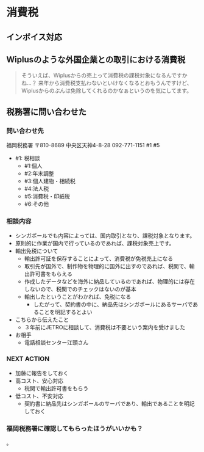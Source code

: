 # 消費税
## インボイス対応

## Wiplusのような外国企業との取引における消費税
>そういえば、Wiplusからの売上って消費税の課税対象になるんですかね…？
>来年から消費税支払わないといけなくなるとおもうんですけど、Wiplusからのぶんは免除してくれるのかなぁというのを気にしてます。

## 税務署に問い合わせた
### 問い合わせ先
福岡税務署
〒810-8689 中央区天神4-8-28
092-771-1151 #1 #5

- #1: 税相談
  - #1:個人
  - #2:年末調整
  - #3:個人建物・相続税
  - #4:法人税
  - #5:消費税・印紙税
  - #6:その他

### 相談内容
- シンガポールでも内容によっては、国内取引となり、課税対象となります。
- 原則的に作業が国内で行っているのであれば、課税対象売上です。
- 輸出免税について
  - 輸出許可証を保存することによって、消費税が免税売上になる
  - 取引先が国外で、制作物を物理的に国外に出すのであれば、税関で、輸出許可書をもらえる
  - 作成したデータなどを海外に納品しているのであれば、物理的には存在しないので、税関でのチェックはないのが基本
  - 輸出したということがわかれば、免税になる
    - したがって、契約書の中に、納品先はシンガポールにあるサーバであることを明記するとよい
- こちらから伝えたこと
  - ３年前にJETROに相談して、消費税は不要という案内を受けました
- お相手
  - 電話相談センター江頭さん

### NEXT ACTION
- 加藤に報告をしておく
- 高コスト、安心対応
  - 税関で輸出許可書をもらう
- 低コスト、不安対応
  - 契約書に納品先はシンガポールのサーバであり、輸出であることを明記しておく

### 福岡税務署に確認してもらったほうがいいかも？


。